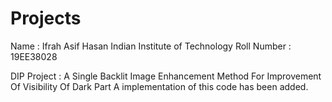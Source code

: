 # Projects

Name : Ifrah Asif Hasan
Indian Institute of Technology
Roll Number : 19EE38028

DIP Project : A Single Backlit Image Enhancement Method For Improvement Of Visibility Of Dark Part
A implementation of this code has been added.
